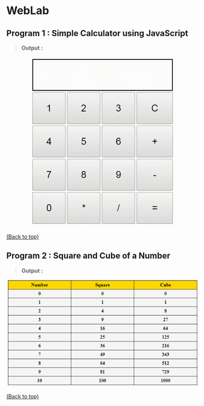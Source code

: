 # WebLab

## Program 1 : Simple Calculator using JavaScript

> **Output :**

<div align="center">
  <a href="https://github.com/somrajchowdhury/WebLab/blob/master/Program%201%20-%20JSCalculator.html">
    <img src="https://github.com/somrajchowdhury/WebLab/blob/master/Output/JSCalculator.gif"
      alt="JSCalci" />
  </a>
</div>

[(Back to top)](#weblab)

## Program 2 : Square and Cube of a Number

> **Output :**

<div align="center">
  <a href="https://github.com/somrajchowdhury/WebLab/blob/master/Program%202%20-%20Square%26CubeOfNumber.html">
    <img src="https://github.com/somrajchowdhury/WebLab/blob/master/Output/Square%26Cube.png"
      alt="JSCalci" />
  </a>
</div>

[(Back to top)](#weblab)
